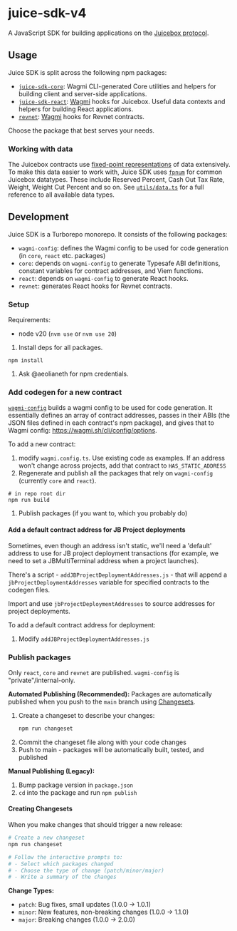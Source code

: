 # juice-sdk-v4

A JavaScript SDK for building applications on the [Juicebox protocol](https://docs.juicebox.money/).

## Usage

Juice SDK is split across the following npm packages:

- [`juice-sdk-core`](./packages/core): Wagmi CLI-generated Core utilities and helpers for building client and server-side applications.
- [`juice-sdk-react`](./packages/react): [Wagmi](https://wagmi.sh/) hooks for Juicebox. Useful data contexts and helpers for building React applications.
- [`revnet`](./packages/revnet/): [Wagmi](https://wagmi.sh/) hooks for Revnet contracts.

Choose the package that best serves your needs.

### Working with data

The Juicebox contracts use [fixed-point representations](https://medium.com/cementdao/fixed-point-math-in-solidity-616f4508c6e8) of data extensively. To make this data easier to work with, Juice SDK uses [`fpnum`](https://github.com/peeldao/fpnum) for common Juicebox datatypes. These include Reserved Percent, Cash Out Tax Rate, Weight, Weight Cut Percent and so on. See [`utils/data.ts`](./packages/core/src/utils/data.ts) for a full reference to all available data types.

## Development

Juice SDK is a Turborepo monorepo. It consists of the following packages:

- `wagmi-config`: defines the Wagmi config to be used for code generation (in `core`, `react` etc. packages)
- `core`: depends on `wagmi-config` to generate Typesafe ABI definitions, constant variables for contract addresses, and Viem functions.
- `react`: depends on `wagmi-config` to generate React hooks.
- `revnet`: generates React hooks for Revnet contracts.

### Setup

Requirements:

- node v20 (`nvm use` or `nvm use 20`)

1. Install deps for all packages.

```
npm install
```

1. Ask @aeolianeth for npm credentials.

### Add codegen for a new contract

[`wagmi-config`](./packages/wagmi-config/wagmi.config.ts) builds a wagmi config to be used for code generation. It essentially defines an array of contract addresses, passes in their ABIs (the JSON files defined in each contract's npm package), and gives that to Wagmi config: https://wagmi.sh/cli/config/options.

To add a new contract:

1. modify `wagmi.config.ts`. Use existing code as examples. If an address won't change across projects, add that contract to `HAS_STATIC_ADDRESS`
1. Regenerate and publish all the packages that rely on `wagmi-config` (currently `core` and `react`).

```
# in repo root dir
npm run build
```

1. Publish packages (if you want to, which you probably do)

#### Add a default contract address for JB Project deployments

Sometimes, even though an address isn't static, we'll need a 'default' address to use for JB project deployment transactions (for example, we need to set a JBMultiTerminal address when a project launches).

There's a script - `addJBProjectDeploymentAddresses.js` - that will append a `jbProjectDeploymentAddresses` variable for specified contracts to the codegen files.

Import and use `jbProjectDeploymentAddresses` to source addresses for project deployments.

To add a default contract address for deployment:

1. Modify `addJBProjectDeploymentAddresses.js`

### Publish packages

Only `react`, `core` and `revnet` are published. `wagmi-config` is "private"/internal-only.

**Automated Publishing (Recommended):**
Packages are automatically published when you push to the `main` branch using [Changesets](https://github.com/changesets/changesets).

1. Create a changeset to describe your changes:
   ```bash
   npm run changeset
   ```
2. Commit the changeset file along with your code changes
3. Push to main - packages will be automatically built, tested, and published

**Manual Publishing (Legacy):**

1. Bump package version in `package.json`
2. `cd` into the package and run `npm publish`

#### Creating Changesets

When you make changes that should trigger a new release:

```bash
# Create a new changeset
npm run changeset

# Follow the interactive prompts to:
# - Select which packages changed
# - Choose the type of change (patch/minor/major)
# - Write a summary of the changes
```

**Change Types:**

- `patch`: Bug fixes, small updates (1.0.0 → 1.0.1)
- `minor`: New features, non-breaking changes (1.0.0 → 1.1.0)
- `major`: Breaking changes (1.0.0 → 2.0.0)
